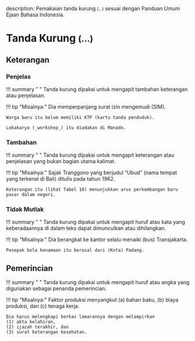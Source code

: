 description: Pemakaian tanda kurung <small><span class="penanda">(...)</span></small> sesuai dengan Panduan Umum Ejaan Bahasa Indonesia.

# Tanda Kurung <small><span class="penanda">(...)</span></small>

## Keterangan

### Penjelas

!!! summary " "
    Tanda kurung dipakai untuk mengapit tambahan keterangan atau penjelasan.

!!! tip "Misalnya:"
    Dia memperpanjang surat izin mengemudi (SIM).

    Warga baru itu belum memiliki KTP (kartu tanda penduduk).
 
    Lokakarya (_workshop_) itu diadakan di Manado.

### Tambahan

!!! summary " "
    Tanda kurung dipakai untuk mengapit keterangan atau penjelasan yang bukan bagian utama kalimat.

!!! tip "Misalnya:"
    Sajak Tranggono yang berjudul “Ubud” (nama tempat yang terkenal di Bali) ditulis pada tahun 1962.

    Keterangan itu (lihat Tabel 10) menunjukkan arus perkembangan baru pasar dalam negeri.

### Tidak Mutlak

!!! summary " "
    Tanda kurung dipakai untuk mengapit huruf atau kata yang keberadaannya di dalam teks dapat dimunculkan atau dihilangkan.

!!! tip "Misalnya:"
    Dia berangkat ke kantor selalu menaiki (bus) Transjakarta.
 
    Pesepak bola kenamaan itu berasal dari (Kota) Padang.

## Pemerincian

!!! summary " "
    Tanda kurung dipakai untuk mengapit huruf atau angka yang digunakan sebagai penanda pemerincian.

!!! tip "Misalnya:"
    Faktor produksi menyangkut (a) bahan baku, (b) biaya produksi, dan \(c) tenaga kerja.

    Dia harus melengkapi berkas lamarannya dengan melampirkan  
    (1) akta kelahiran,  
    (2) ijazah terakhir, dan  
    (3) surat keterangan kesehatan.



